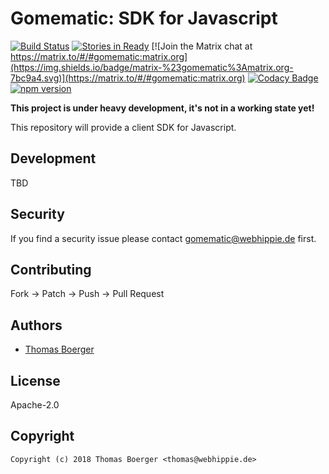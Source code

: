 # Gomematic: SDK for Javascript

[![Build Status](http://cloud.drone.io/api/badges/gomematic/gomematic-js/status.svg)](http://cloud.drone.io/gomematic/gomematic-js)
[![Stories in Ready](https://badge.waffle.io/gomematic/gomematic-api.svg?label=ready&title=Ready)](http://waffle.io/gomematic/gomematic-api)
[![Join the Matrix chat at https://matrix.to/#/#gomematic:matrix.org](https://img.shields.io/badge/matrix-%23gomematic%3Amatrix.org-7bc9a4.svg)](https://matrix.to/#/#gomematic:matrix.org)
[![Codacy Badge](https://api.codacy.com/project/badge/Grade/b674b4a0540c4043a78b4906a4b44dfb)](https://www.codacy.com/app/gomematic/gomematic-js?utm_source=github.com&amp;utm_medium=referral&amp;utm_content=gomematic/gomematic-js&amp;utm_campaign=Badge_Grade)
[![npm version](https://badge.fury.io/js/gomematic.svg)](https://badge.fury.io/js/gomematic)

**This project is under heavy development, it's not in a working state yet!**

This repository will provide a client SDK for Javascript.


## Development

TBD


## Security

If you find a security issue please contact gomematic@webhippie.de first.


## Contributing

Fork -> Patch -> Push -> Pull Request


## Authors

* [Thomas Boerger](https://github.com/tboerger)


## License

Apache-2.0


## Copyright

```
Copyright (c) 2018 Thomas Boerger <thomas@webhippie.de>
```
